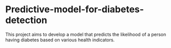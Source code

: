 # Predictive-model-for-diabetes-detection
This project aims to develop a model that predicts the likelihood of a person having diabetes based on various health indicators.
